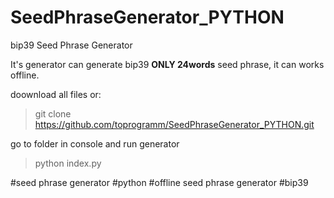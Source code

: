 # SeedPhraseGenerator_PYTHON
bip39 Seed Phrase Generator

It's generator can generate bip39 **ONLY 24words** seed phrase, it can works offline.

doownload all files or:

>git clone https://github.com/toprogramm/SeedPhraseGenerator_PYTHON.git

go to folder in console and run generator
>python index.py

#seed phrase generator #python  #offline seed phrase generator #bip39 
